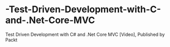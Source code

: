 # -Test-Driven-Development-with-C-and-.Net-Core-MVC
 Test Driven Development with C# and .Net Core MVC [Video], Published by Packt
